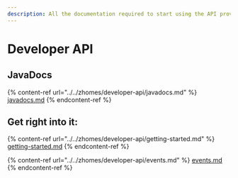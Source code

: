 ```yaml
---
description: All the documentation required to start using the API provided by zHomes.
---
```


# Developer API

## JavaDocs

{% content-ref url="../../zhomes/developer-api/javadocs.md" %}
[javadocs.md](../../zhomes/developer-api/javadocs.md)
{% endcontent-ref %}

## Get right into it:

{% content-ref url="../../zhomes/developer-api/getting-started.md" %}
[getting-started.md](../../zhomes/developer-api/getting-started.md)
{% endcontent-ref %}

{% content-ref url="../../zhomes/developer-api/events.md" %}
[events.md](../../zhomes/developer-api/events.md)
{% endcontent-ref %}

